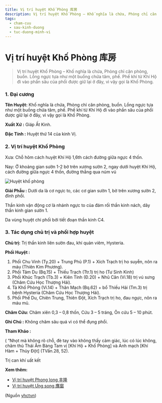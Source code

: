 ```yaml
---
title: Vị trí huyệt Khố Phòng 库房
description: Vị trí huyệt Khố Phòng – Khố nghĩa là chứa, Phòng chỉ căn phòng, buồn. Lồng ngực tựa như một buồng chứa tâm, phế. Phế khí từ Khí Hộ đi vào phần sâu của phổi được giữ lại ở đây, vì vậy gọi là Khố Phòng.
tags:
  - cham-cuu
  - sau-kinh-duong
  - tuc-duong-minh-vi
---
```


# Vị trí huyệt Khố Phòng 库房 

> Vị trí huyệt Khố Phòng – Khố nghĩa là chứa, Phòng chỉ căn phòng, buồn. Lồng ngực tựa như một buồng chứa tâm, phế. Phế khí từ Khí Hộ đi vào phần sâu của phổi được giữ lại ở đây, vì vậy gọi là Khố Phòng.

### 1. Đại cương

**Tên Huyệt:** Khố nghĩa là chứa, Phòng chỉ căn phòng, buồn. Lồng ngực tựa như một buồng chứa tâm, phế. Phế khí từ Khí Hộ đi vào phần sâu của phổi được giữ lại ở đây, vì vậy gọi là Khố Phòng.

**Xuất Xứ :** Giáp Ất Kinh.

**Đặc Tính :** Huyệt thứ 14 của kinh Vị.

### 2. Vị trí huyệt Khố Phòng

Xưa: Chỗ hõm cách huyệt Khí Hộ 1,6th cách đường giữa ngực 4 thốn.

Nay: Ở khoảng gian sườn 1-2 bờ trên xương sườn 2, ngay dưới huyệt Khí Hộ, cách đường giữa ngực 4 thốn, đường thẳng qua núm vú

![Huyệt khố phòng](/imgs/yhctvn/Huyet-kho-phong-300x169.jpg)

**Giải Phẫu :** Dưới da là cơ ngực to, các cơ gian sườn 1, bờ trên xương sườn 2, đỉnh phổi.

Thần kinh vận động cơ là nhánh ngực to của đám rối thần kinh nách, dây thần kinh gian sườn 1.

Da vùng huyệt chi phối bởi tiết đoạn thần kinh C4.

### 3. Tác dụng chủ trị và phối hợp huyệt

**Chủ trị:** Trị thần kinh liên sườn đau, khí quản viêm, Hysteria.

**Phối Huyệt :**

1. Phối Chu Vinh (Ty.20) + Trung Phủ (P.1) + Xích Trạch trị ho suyễn, nôn ra máu (Thiên Kim Phương).
2. Phối Tâm Du (Bq.15) + Thiếu Trạch (Ttr.1) trị ho (Tư Sinh Kinh)
3. Phối Khúc Trạch (Tb.3) + Kiên Tỉnh (Đ.20) + Nhũ Căn (Vi.18) trị vú sưng (Châm Cứu Học Thượng Hải).
4. Tả Khố Phòng (Vi.14) + Thân Mạch (Bq.62) + bổ Thiếu Hải (Tm.3) trị bệnh Hysteria (Châm Cứu Học Thượng Hải).
5. Phối Phế Du, Chiên Trung, Thiên Đột, Xích Trạch trị ho, đau ngực, nôn ra máu mủ.

**Châm Cứu:** Châm xiên 0,3 – 0,8 thốn, Cứu 3 – 5 tráng, Ôn cứu 5 – 10 phút.

**Ghi Chú :** Không châm sâu quá vì có thể đụng phổi.

**Tham Khảo :**

( “Nhọt mà không rõ chỗ, đè tay vào không thấy cảm giác, lúc có lúc không, châm thủ Thái Âm Bàng Tam vị [Khí Hộ + Khố Phòng] và Anh mạch [Khí Hàm + Thủy Đột] (TVấn.28, 52).

Trị can khí uất kết

**Xem thêm:**

* [Vị trí huyệt Phong long 丰隆](/yhctvn/vi-tri-huyet-phong-long-%e4%b8%b0%e9%9a%86/)
* [Vị trí huyệt Ưng song 膺窗](/yhctvn/vi-tri-huyet-ung-song-%e8%86%ba%e7%aa%97/)

(Nguồn <a href="https://yhctvn.com/vi-tri-huyet-kho-phong/" target="_blank">yhctvn</a>)
